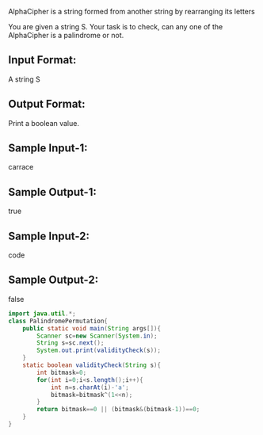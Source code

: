 AlphaCipher is a string formed from another string by rearranging its letters

You are given a string S.
Your task is to check, can any one of the AlphaCipher is a palindrome or not.

Input Format:
-------------
A string S

Output Format:
--------------
Print a boolean value.


Sample Input-1:
---------------
carrace

Sample Output-1:
----------------
true


Sample Input-2:
---------------
code

Sample Output-2:
----------------
false

```java
import java.util.*;
class PalindromePermutation{
    public static void main(String args[]){
        Scanner sc=new Scanner(System.in);
        String s=sc.next();
        System.out.print(validityCheck(s));
    }
    static boolean validityCheck(String s){
        int bitmask=0;
        for(int i=0;i<s.length();i++){
            int n=s.charAt(i)-'a';
            bitmask=bitmask^(1<<n);
        }
        return bitmask==0 || (bitmask&(bitmask-1))==0;
    }
}
```